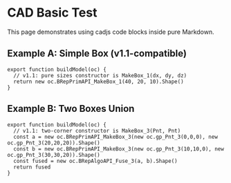 # CAD Basic Test

This page demonstrates using cadjs code blocks inside pure Markdown.

## Example A: Simple Box (v1.1-compatible)

```cadjs
export function buildModel(oc) {
  // v1.1: pure sizes constructor is MakeBox_1(dx, dy, dz)
  return new oc.BRepPrimAPI_MakeBox_1(40, 20, 10).Shape()
}
```

## Example B: Two Boxes Union

```cadjs
export function buildModel(oc) {
  // v1.1: two-corner constructor is MakeBox_3(Pnt, Pnt)
  const a = new oc.BRepPrimAPI_MakeBox_3(new oc.gp_Pnt_3(0,0,0), new oc.gp_Pnt_3(20,20,20)).Shape()
  const b = new oc.BRepPrimAPI_MakeBox_3(new oc.gp_Pnt_3(10,10,0), new oc.gp_Pnt_3(30,30,20)).Shape()
  const fused = new oc.BRepAlgoAPI_Fuse_3(a, b).Shape()
  return fused
}
```
